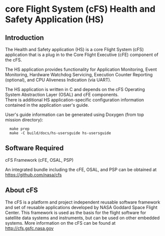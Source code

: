 # core Flight System (cFS) Health and Safety Application (HS) 

## Introduction

The Health and Safety application (HS) is a core Flight System (cFS) 
application that is a plug in to the Core Flight Executive (cFE) component 
of the cFS.  
  
The HS application provides functionality for Application Monitoring, 
Event Monitoring, Hardware Watchdog Servicing, Execution Counter Reporting
(optional), and CPU Aliveness Indication (via UART). 

The HS application is written in C and depends on the cFS Operating System 
Abstraction Layer (OSAL) and cFE components.  
There is additional HS application-specific configuration information
contained in the application user's guide.

User's guide information can be generated using Doxygen (from top mission directory):
```
  make prep
  make -C build/docs/hs-usersguide hs-usersguide
```

## Software Required

cFS Framework (cFE, OSAL, PSP)

An integrated bundle including the cFE, OSAL, and PSP can
be obtained at https://github.com/nasa/cfs

## About cFS

The cFS is a platform and project independent reusable software framework and
set of reusable applications developed by NASA Goddard Space Flight Center.
This framework is used as the basis for the flight software for satellite data
systems and instruments, but can be used on other embedded systems.  More
information on the cFS can be found at http://cfs.gsfc.nasa.gov
